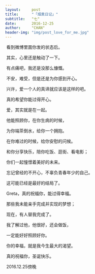 ```yaml
---
layout:     post
title:      "「烟熏日记」"
subtitle:   "七"
date:       2016-12-25
author:     "CHAN"
header-img: "img/post_love_for_me.jpg"
---
```


​	看到微博里面你发的状态后。

​	其实，心里还是触动了一下。

​	有点痛吧，我还是没那么慷慨。

​	不安，难受，但是还是为你感到开心。

​	兴许，爱一个人的真谛就应该是这样的吧。

​	真的希望你能过得开心。

​	爱，其实就是在一起。

​	他能照顾你，在你生病的时候，

​	为你端茶倒水，给你一个拥抱。

​	在你难过的时候，给你安慰的问候。

​	和你分享快乐，陪你吃饭、逛街、看电影；

​	你们一起憧憬着美好的未来。

​	忘记曾经的不开心，不辜负青春年少的自己。

​	这可能已经是最好的结局了。	

​	Greta，真的祝福你，能过得幸福。

​	那些我未能亲手完成并实现的梦想；

​	现在，有人替我完成了。

​	我了解过他，他很好，还会做饭，

​	一定能好好照顾好你。

​	你的幸福，就是我今生最大的渴望。

​	真的祝福你，圣诞快乐。

​	2016.12.25傍晚
